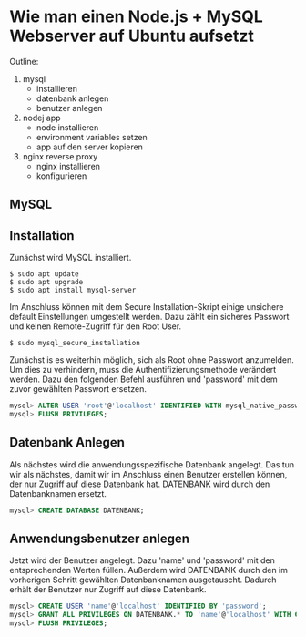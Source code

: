 # Wie man einen Node.js + MySQL Webserver auf Ubuntu aufsetzt

Outline:

1. mysql
   - installieren
   - datenbank anlegen
   - benutzer anlegen
2. nodej app
   - node installieren
   - environment variables setzen
   - app auf den server kopieren
3. nginx reverse proxy
   - nginx installieren
   - konfigurieren

## MySQL

## Installation

Zunächst wird MySQL installiert.

```
$ sudo apt update
$ sudo apt upgrade
$ sudo apt install mysql-server
```

Im Anschluss können mit dem Secure Installation-Skript einige unsichere default Einstellungen umgestellt werden. Dazu zählt ein sicheres Passwort und keinen Remote-Zugriff für den Root User.

```
$ sudo mysql_secure_installation
```

Zunächst is es weiterhin möglich, sich als Root ohne Passwort anzumelden. Um dies zu verhindern, muss die Authentifizierungsmethode verändert werden. Dazu den folgenden Befehl ausführen und 'password' mit dem zuvor gewählten Passwort ersetzen.

```SQL
mysql> ALTER USER 'root'@'localhost' IDENTIFIED WITH mysql_native_password BY 'password';
mysql> FLUSH PRIVILEGES;
```

## Datenbank Anlegen

Als nächstes wird die anwendungsspezifische Datenbank angelegt. Das tun wir als nächstes, damit wir im Anschluss einen Benutzer erstellen können, der nur Zugriff auf diese Datenbank hat. DATENBANK wird durch den Datenbanknamen ersetzt.

```SQL
mysql> CREATE DATABASE DATENBANK;
```

## Anwendungsbenutzer anlegen

Jetzt wird der Benutzer angelegt. Dazu 'name' und 'password' mit den entsprechenden Werten füllen. Außerdem wird DATENBANK durch den im vorherigen Schritt gewählten Datenbanknamen ausgetauscht. Dadurch erhält der Benutzer nur Zugriff auf diese Datenbank.

```SQL
mysql> CREATE USER 'name'@'localhost' IDENTIFIED BY 'password';
mysql> GRANT ALL PRIVILEGES ON DATENBANK.* TO 'name'@'localhost' WITH GRANT OPTION;
mysql> FLUSH PRIVILEGES;
```
